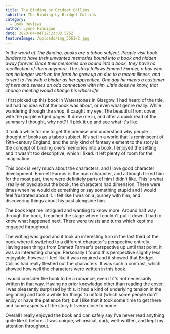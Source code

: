 ```yaml
---
title: The Binding by Bridget Collins
subtitle: The Binding by Bridget Collins
category:
  - Book Reviews
author: Lynne Finnigan
date: 2020-04-04T12:23:03.525Z
featureImage: /uploads/img_3561-2.jpg
---
```

*In the world of The Binding, books are a taboo subject. People visit book binders to have their unwanted memories bound into a book and hidden away forever. Once their memories are bound into a book, they have no recollection of them anymore. The story follows Emmett Farmer, a boy who can no longer work on the farm he grew up on due to a recent illness, and is sent to live with a binder as her apprentice. One day he meets a customer of hers and senses an odd connection with him. Little does he know, that chance meeting would change his whole life.*

I first picked up this book in Waterstones in Glasgow. I had heard of the title, but had no idea what the book was about, or even what genre really. While wandering through the shop, it caught my eye. The beautiful front cover, with the purple edged pages. It drew me in, and after a quick read of the summary I thought, why not? I'll pick it up and see what it's like.

It took a while for me to get the premise and understand why people thought of books as a taboo subject. It's set in a world that is reminiscent of 19th-century England, and the only kind of fantasy element to the story is the concept of binding one's memories into a book. I enjoyed the setting and it wasn't too descriptive, which I liked. It left plenty of room for the imagination.

This book is very much about the characters, and I love good character development. Emmett Farmer is the main character, and although I liked him for the most part, there were definitely parts of him I didn't like. This is what I really enjoyed about the book, the characters had dimension. There were times when he would do something or say something stupid and I would feel frustrated about it. I felt like I was on a journey with him, and discovering things about his past alongside him.

The book kept me intrigued and wanting to know more. Around half way through the book, I reached the stage where I couldn't put it down. I had to know what happened next. There were twists and turns which kept me engaged throughout.

The writing was good and it took an interesting turn in the last third of the book where it switched to a different character's perspective entirely. Having seen things from Emmett Farmer's perspective up until that point, it was an interesting change. Personally I found this perspective slightly less enjoyable, however I feel like it was required and it showed that Bridget Collins had really fleshed out the characters. It was such a contrast, which showed how well the characters were written in this book.

I would consider the book to be a romance, even if it's not necessarily written in that way. Having no prior knowledge other than reading the cover, I was pleasantly surprised by this. It had a kind of underlying tension in the beginning and took a while for things to unfold (which some people don't enjoy or have the patience for), but I like that it took some time to get there and some aspects of the story hit very close to home.

Overall I really enjoyed the book and can safely say I've never read anything quite like it before. It was unique, whimsical, dark, well-written, and kept my attention throughout.